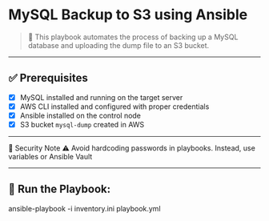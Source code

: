# MySQL Backup to S3 using Ansible

> 🚀 This playbook automates the process of backing up a MySQL database and uploading the dump file to an S3 bucket.

---

## ✅ Prerequisites

- [x] MySQL installed and running on the target server  
- [x] AWS CLI installed and configured with proper credentials  
- [x] Ansible installed on the control node  
- [x] S3 bucket `mysql-dump` created in AWS  

---
🔐 Security Note
⚠️ Avoid hardcoding passwords in playbooks. Instead, use variables or Ansible Vault

---
🔄 Run the Playbook: 
-
 ansible-playbook -i inventory.ini playbook.yml
